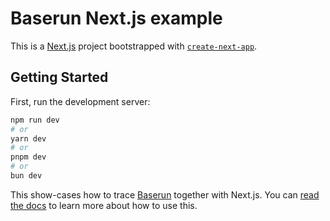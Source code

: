# Baserun Next.js example

This is a [Next.js](https://nextjs.org/) project bootstrapped with [`create-next-app`](https://github.com/vercel/next.js/tree/canary/packages/create-next-app).

## Getting Started

First, run the development server:

```bash
npm run dev
# or
yarn dev
# or
pnpm dev
# or
bun dev
```

This show-cases how to trace [Baserun](https://baserun.ai/) together with Next.js.
You can [read the docs](https://docs.baserun.ai/monitoring/tracing-with-nextjs) to learn more about how to use this.
